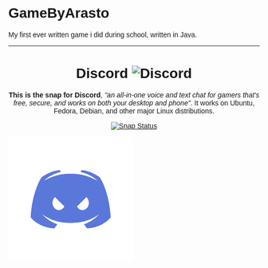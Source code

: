 # GameByArasto

My first ever written game i did during school,
written in Java.

<hr>
<h1 align="center">
    Discord
  <img src="https://discordapp.com/assets/2c21aeda16de354ba5334551a883b481.png" alt="Discord">
  <br />
</h1>

<p align="center"><b>This is the snap for Discord</b>, <i>"an all-in-one voice
and text chat for gamers that's free, secure, and works on both your desktop
and phone"</i>. It works on Ubuntu, Fedora, Debian, and other major Linux
distributions.</p>
<p align="center">
<a href="https://build.snapcraft.io/user/snapcrafters/discord"><img src="https://build.snapcraft.io/badge/snapcrafters/discord.svg" alt="Snap Status"></a>
</p>

<svg color="#5A77DA" fill="#FFFFFF" width="250" height="250" viewBox="0 0 48 48" class="discord-logo-container previewbox"><rect width="100%" height="100%" fill="currentfill"></rect> <foreignObject><body xmlns="http://www.w3.org/1999/xhtml"><canvas id="discordCanvas" style="width: 50px; height: 50px;" width="250" height="250"></canvas></body></foreignObject> <defs><g><defs><path id="discord-def-face" fill="currentcolor" d="M40,12C40,12,35.415,8.412,30,8L29.512,8.976C34.408,10.174,36.654,11.891,39,14C34.955,11.935,30.961,10,24,10S13.045,11.935,9,14C11.346,11.891,14.018,9.985,18.488,8.976L18,8C12.319,8.537,8,12,8,12S2.879,19.425,2,34C7.162,39.953,15,40,15,40L16.639,37.815C13.857,36.848,10.715,35.121,8,32C11.238,34.45,16.125,37,24,37S36.762,34.45,40,32C37.285,35.121,34.143,36.848,31.361,37.815L33,40C33,40,40.838,39.953,46,34C45.121,19.425,40,12,40,12Z"></path> <g id="discord-def-face-eyes"><path id="discord-def-face-left-eye" fill="currentfill" d="M17.5,30C15.567,30,14,28.209,14,26C14,23.791,15.567,22,17.5,22S21,23.791,21,26C21,28.209,19.433,30,17.5,30Z"></path> <path id="discord-def-face-right-eye" fill="currentfill" d="M30.5,30C28.567,30,27,28.209,27,26C27,23.791,28.567,22,30.5,22S34,23.791,34,26C34,28.209,32.433,30,30.5,30Z"></path></g></defs> <g id="discordFaceID39"><use href="#discord-def-face"></use> <g id="discord-logo-eyes"><mask id="mask-right-eye-wink"><ellipse fill="#FFFFFF" ry="15" rx="15" cy="39.7" cx="35"></ellipse> <ellipse fill="#000000" ry="15" rx="15" cy="40.5" cx="34"></ellipse></mask> <mask id="mask-eyes-angry"><rect height="48" width="48" y="0" x="0" fill="#FFFFFF"></rect> <rect transform="rotate(45 24,14.5)" height="24" width="24" y="2.5" x="12" fill="#000000"></rect></mask> <g class="discord-eyes"><use xlink:href="#discord-def-face-eyes" mask="url(#mask-eyes-angry)"></use></g></g></g> <mask id="mask-outer-layer"><rect width="100%" height="100%" fill="#FFFFFF"></rect> <circle r="42%" cx="50%" cy="50%" fill="#000000"></circle></mask> <mask id="mask-middle-layer"><rect width="100%" height="100%" fill="#000000"></rect> <circle r="43%" cx="50%" cy="50%" fill="#FFFFFF"></circle> <circle r="32%" cx="50%" cy="50%" fill="#000000"></circle></mask> <mask id="mask-inner-layer"><rect width="100%" height="100%" fill="#000000"></rect> <circle r="32%" cx="50%" cy="50%" fill="#FFFFFF"></circle></mask></g></defs> <g class="discord-logo swirl-animation"><use class="discord-original" xlink:href="#discordFaceID39"></use><use class="discord-inner-layer" xlink:href="#discordFaceID39" mask="url(#mask-inner-layer)"></use><use class="discord-middle-layer" xlink:href="#discordFaceID39" mask="url(#mask-middle-layer)"></use><use class="discord-outer-layer" xlink:href="#discordFaceID39" mask="url(#mask-outer-layer)"></use></g> <!----> <!----></svg>

<style type='text/css'>* { font-family: 'Avenir', Helvetica, Arial, sans-serif; } .discord-logo { transform: scale(0.7); transform-origin: 24px 24px; } .discord-logo.swirl-animation .discord-outer-layer { transition: transform 800ms cubic-bezier(0.7, 1, 0.7, 1); transform-origin: 50% 50%; } .discord-logo-container:hover .swirl-animation .discord-outer-layer, .animated .swirl-animation .discord-outer-layer { transform: scale(1.5) rotate(360deg); } .discord-logo.swirl-animation .discord-middle-layer { transition: transform 800ms cubic-bezier(0.5, 1, 0.5, 1); transform-origin: 50% 50%; } .discord-logo-container:hover .swirl-animation .discord-middle-layer, .animated .swirl-animation .discord-middle-layer { transform: scale(1.4) rotate(360deg); } .discord-logo.swirl-animation .discord-inner-layer { transition: transform 800ms cubic-bezier(0.3, 1, 0.3, 1); transform-origin: 50% 50%; } .discord-logo-container:hover .swirl-animation .discord-inner-layer, .animated .swirl-animation .discord-inner-layer { transform: scale(1.3) rotate(360deg); } .discord-logo.swirl-animation .discord-original { transition: visibility 0ms; transition-delay: 800ms; } .discord-logo-container:hover .swirl-animation .discord-original, .animated .swirl-animation .discord-original { visibility: hidden; transition-delay: 0ms; }</style>

<script>var discordCanvas = document.getElementById("discordCanvas");var discordCtx = discordCanvas.getContext("2d");var discordFrames = 0;(function drawDiscordAnimation () {discordCanvas.style.width = "50px";discordCanvas.style.height = "50px";discordCanvas.width = 250;discordCanvas.height = 250;discordCtx.fillStyle="#fff3";var W=120,j=10,i=0,p=0,V=0,Z=0,s=0,t=discordFrames/200; for(;--j;)for(i=16;i--;discordCtx.fillRect(W+Math.sin(p=.39*i+j/8-6.03*V-Math.sin(t*2)*3)/Z*W-s/2,120+Math.cos(p)/Z*W-s/2,s,s))Z=.5+j/2-t*6+(V=(t*6)|0),s=200/(1+Z)/(1+Z)/(1+Z);discordFrames++;requestAnimationFrame(drawDiscordAnimation)}());</script>
